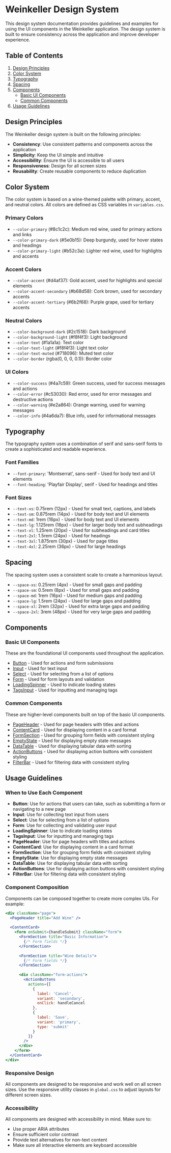 # Weinkeller Design System

This design system documentation provides guidelines and examples for using the UI components in the Weinkeller application. The design system is built to ensure consistency across the application and improve developer experience.

## Table of Contents

1. [Design Principles](#design-principles)
2. [Color System](#color-system)
3. [Typography](#typography)
4. [Spacing](#spacing)
5. [Components](#components)
   - [Basic UI Components](#basic-ui-components)
   - [Common Components](#common-components)
6. [Usage Guidelines](#usage-guidelines)

## Design Principles

The Weinkeller design system is built on the following principles:

- **Consistency**: Use consistent patterns and components across the application
- **Simplicity**: Keep the UI simple and intuitive
- **Accessibility**: Ensure the UI is accessible to all users
- **Responsiveness**: Design for all screen sizes
- **Reusability**: Create reusable components to reduce duplication

## Color System

The color system is based on a wine-themed palette with primary, accent, and neutral colors. All colors are defined as CSS variables in `variables.css`.

### Primary Colors

- `--color-primary` (#8c1c2c): Medium red wine, used for primary actions and links
- `--color-primary-dark` (#5e0b15): Deep burgundy, used for hover states and headings
- `--color-primary-light` (#b52c3a): Lighter red wine, used for highlights and accents

### Accent Colors

- `--color-accent` (#d4af37): Gold accent, used for highlights and special elements
- `--color-accent-secondary` (#b68d58): Cork brown, used for secondary accents
- `--color-accent-tertiary` (#6b2f68): Purple grape, used for tertiary accents

### Neutral Colors

- `--color-background-dark` (#2c1518): Dark background
- `--color-background-light` (#f8f4f3): Light background
- `--color-text` (#1a1a1a): Text color
- `--color-text-light` (#f8f4f3): Light text color
- `--color-text-muted` (#718096): Muted text color
- `--color-border` (rgba(0, 0, 0, 0.1)): Border color

### UI Colors

- `--color-success` (#4a7c59): Green success, used for success messages and actions
- `--color-error` (#c53030): Red error, used for error messages and destructive actions
- `--color-warning` (#e2a864): Orange warning, used for warning messages
- `--color-info` (#4a6da7): Blue info, used for informational messages

## Typography

The typography system uses a combination of serif and sans-serif fonts to create a sophisticated and readable experience.

### Font Families

- `--font-primary`: 'Montserrat', sans-serif - Used for body text and UI elements
- `--font-heading`: 'Playfair Display', serif - Used for headings and titles

### Font Sizes

- `--text-xs`: 0.75rem (12px) - Used for small text, captions, and labels
- `--text-sm`: 0.875rem (14px) - Used for body text and UI elements
- `--text-md`: 1rem (16px) - Used for body text and UI elements
- `--text-lg`: 1.125rem (18px) - Used for larger body text and subheadings
- `--text-xl`: 1.25rem (20px) - Used for subheadings and card titles
- `--text-2xl`: 1.5rem (24px) - Used for headings
- `--text-3xl`: 1.875rem (30px) - Used for page titles
- `--text-4xl`: 2.25rem (36px) - Used for large headings

## Spacing

The spacing system uses a consistent scale to create a harmonious layout.

- `--space-xs`: 0.25rem (4px) - Used for small gaps and padding
- `--space-sm`: 0.5rem (8px) - Used for small gaps and padding
- `--space-md`: 1rem (16px) - Used for medium gaps and padding
- `--space-lg`: 1.5rem (24px) - Used for large gaps and padding
- `--space-xl`: 2rem (32px) - Used for extra large gaps and padding
- `--space-2xl`: 3rem (48px) - Used for very large gaps and padding

## Components

### Basic UI Components

These are the foundational UI components used throughout the application.

- [Button](./components/button.md) - Used for actions and form submissions
- [Input](./components/input.md) - Used for text input
- [Select](./components/select.md) - Used for selecting from a list of options
- [Form](./components/form.md) - Used for form layouts and validation
- [LoadingSpinner](./components/loading-spinner.md) - Used to indicate loading states
- [TagsInput](./components/tags-input.md) - Used for inputting and managing tags

### Common Components

These are higher-level components built on top of the basic UI components.

- [PageHeader](./components/page-header.md) - Used for page headers with titles and actions
- [ContentCard](./components/content-card.md) - Used for displaying content in a card format
- [FormSection](./components/form-section.md) - Used for grouping form fields with consistent styling
- [EmptyState](./components/empty-state.md) - Used for displaying empty state messages
- [DataTable](./components/data-table.md) - Used for displaying tabular data with sorting
- [ActionButtons](./components/action-buttons.md) - Used for displaying action buttons with consistent styling
- [FilterBar](./components/filter-bar.md) - Used for filtering data with consistent styling

## Usage Guidelines

### When to Use Each Component

- **Button**: Use for actions that users can take, such as submitting a form or navigating to a new page
- **Input**: Use for collecting text input from users
- **Select**: Use for selecting from a list of options
- **Form**: Use for collecting and validating user input
- **LoadingSpinner**: Use to indicate loading states
- **TagsInput**: Use for inputting and managing tags
- **PageHeader**: Use for page headers with titles and actions
- **ContentCard**: Use for displaying content in a card format
- **FormSection**: Use for grouping form fields with consistent styling
- **EmptyState**: Use for displaying empty state messages
- **DataTable**: Use for displaying tabular data with sorting
- **ActionButtons**: Use for displaying action buttons with consistent styling
- **FilterBar**: Use for filtering data with consistent styling

### Component Composition

Components can be composed together to create more complex UIs. For example:

```jsx
<div className="page">
  <PageHeader title="Add Wine" />
  
  <ContentCard>
    <form onSubmit={handleSubmit} className="form">
      <FormSection title="Basic Information">
        {/* Form fields */}
      </FormSection>
      
      <FormSection title="Wine Details">
        {/* Form fields */}
      </FormSection>
      
      <div className="form-actions">
        <ActionButtons
          actions={[
            {
              label: 'Cancel',
              variant: 'secondary',
              onClick: handleCancel
            },
            {
              label: 'Save',
              variant: 'primary',
              type: 'submit'
            }
          ]}
        />
      </div>
    </form>
  </ContentCard>
</div>
```

### Responsive Design

All components are designed to be responsive and work well on all screen sizes. Use the responsive utility classes in `global.css` to adjust layouts for different screen sizes.

### Accessibility

All components are designed with accessibility in mind. Make sure to:

- Use proper ARIA attributes
- Ensure sufficient color contrast
- Provide text alternatives for non-text content
- Make sure all interactive elements are keyboard accessible
